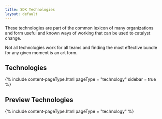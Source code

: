 ```yaml
---
title: SDK Technologies
layout: default
---
```


These technologies are part of the common lexicon of many organizations and form useful and known ways of working that can be used to catalyst change.

Not all technologies work for all teams and finding the most effective bundle for any given moment is an art form. 


## Technologies

{% include content-pageType.html pageType =  "technology" sidebar = true %}

## Preview Technologies

{% include content-pageType.html pageType =  "technology" %}